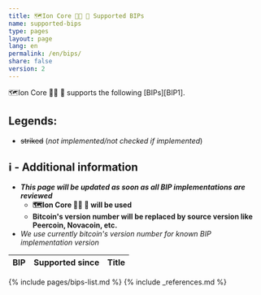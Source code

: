 ```yaml
---
title: 🗺️Ion Core 👯👯 👛 Supported BIPs
name: supported-bips
type: pages
layout: page
lang: en
permalink: /en/bips/
share: false
version: 2
---
```

🗺️Ion Core 👯👯 👛 supports the following [BIPs][BIP1].

## Legends: 
 - ~~striked~~ (_not implemented/not checked if implemented_)

## ℹ️ - Additional information
  - _**This page will be updated as soon as all BIP implementations are reviewed**_
    - __🗺️Ion Core 👯👯 👛 will be used__
    - __Bitcoin's version number will be replaced by source version like Peercoin, Novacoin, etc.__
  - _We use currently bitcoin's version number for known BIP implementation version_

| BIP |Supported since| Title |
|-----|---------------|-------|
{% include pages/bips-list.md %}
{% include _references.md %}
